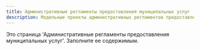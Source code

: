 ```yaml
---
title: Административные регламенты предоставления муниципальных услуг
description: Модельные проекты административных регламентов предоставления муниципальных услуг.
---
```



Это страница 'Административные регламенты предоставления муниципальных услуг'. Заполните ее содержимым.

